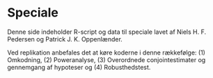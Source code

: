 # Speciale

Denne side indeholder R-script og data til speciale lavet af Niels H. F. Pedersen og Patrick J. K. Oppenlænder.

Ved replikation anbefales det at køre koderne i denne rækkefølge: (1) Omkodning, (2) Poweranalyse, (3) Overordnede conjointestimater og gennemgang af hypoteser og (4) Robusthedstest.
